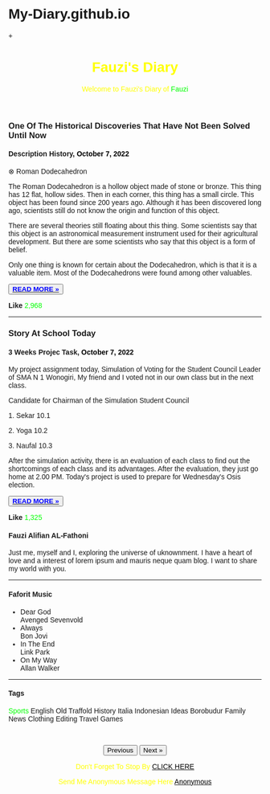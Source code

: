 # My-Diary.github.io
+<html>
<title>My diary</title>
<meta charset="UTF-8">
<meta name="viewport" content="width=device-width, initial-scale=1">
<link rel="stylesheet" href="https://www.w3schools.com/w3css/4/w3.css">
<link rel="stylesheet" href="https://badoystudio.com/cloudme.fonts.googleapis.com/css?family=Raleway">
<style>
body,h1,h2,h3,h4,h5 {font-family: "Raleway", sans-serif}
</style>
<body class="w3-brown">

<!-- w3-content defines a container for fixed size centered content, 
and is wrapped around the whole page content, except for the footer in this example -->
<div class="w3-content" style="max-width:1400px">

<!-- Header -->
<header class="w3-container w3-center w3-padding-32"> 
<h1><b><font color="yellow"> Fauzi's Diary</font></b></h1>
<p><font color="yellow"> Welcome to Fauzi's Diary of </font><span class="w3-tag"><font color="lime">Fauzi</font></span></p>
</header>

<!-- Grid -->
<div class="w3-row">

<!-- Blog entries -->
<div class="w3-col l8 s12">
<!-- Blog entry -->
<div class="w3-card-4 w3-margin w3-blue">
<div class="w3-container">
<h3><b>One Of The Historical Discoveries That Have Not Been Solved Until Now</b></h3>
<h4>Description History, <span class="w3-opacity"><font color="black">October 7, 2022</font></span></h4>
</div>

<div class="w3-container">
<p>⊗ Roman Dodecahedron</p>
    <P>The Roman Dodecahedron is a hollow object made of stone or bronze. This thing has 12 flat, hollow sides. Then in each corner, this thing has a small circle. This object has been found since 200 years ago. Although it has been discovered long ago, scientists still do not know the origin and function of this object.</P>
    <P>There are several theories still floating about this thing. Some scientists say that this object is an astronomical measurement instrument used for their agricultural development. But there are some scientists who say that this object is a form of belief.</P>
    <P>Only one thing is known for certain about the Dodecahedron, which is that it is a valuable item. Most of the Dodecahedrons were found among other valuables.</p>
<div class="w3-row">
<div class="w3-col m8 s12">
<p><button class="w3-button w3-padding-large w3-yellow w3-border"><a href="https://www.nationalgeographic.com/" target="_blank"><b><font color="blue">READ MORE »</font></a></b></button></p>
</div>
<div class="w3-col m4 w3-hide-small">
<p><span class="w3-padding-large w3-right"><b>Like  </b> <span class="w3-tag"><font color="lime">2,968</font></span></span></p>
</div>
</div>
</div>
</div>
<hr>

<!-- Blog entry -->
<div class="w3-card-4 w3-margin w3-blue">
<div class="w3-container">
<h3><b>Story At School Today</b></h3>
<h4>3 Weeks Projec Task, <span class="w3-opacity"><font color="black">October 7, 2022</font></span></h4>
</div>

<div class="w3-container">
<p>My project assignment today, Simulation of Voting for the Student Council Leader of SMA N 1 Wonogiri, My friend and I voted not in our own class but in the next class.</p> 
<p>Candidate for Chairman of the Simulation Student Council</p> 
<p>1. Sekar 10.1 </p>
<p>2. Yoga 10.2 </p>
<p>3. Naufal 10.3 </p>
<p>After the simulation activity, there is an evaluation of each class to find out the shortcomings of each class and its advantages. After the evaluation, they just go home at 2.00 PM. Today's project is used to prepare for Wednesday's Osis election.</p>
<div class="w3-row">
<div class="w3-col m8 s12">
<p><button class="w3-button w3-padding-large w3-yellow w3-border"><a href="https://sma1wng.sch.id/" target="_blank"><b><font color="blue">READ MORE »</font></a></b></button></p>
</div>
<div class="w3-col m4 w3-hide-small">
<p><span class="w3-padding-large w3-right"><b>Like  </b> <span class="w3-tag"><font color="lime">1,325</font></span></span></p>
</div>
</div>
</div>
</div>
<!-- END BLOG ENTRIES -->
</div>

<!-- Introduction menu -->
<div class="w3-col l4">
<!-- About Card -->
<div class="w3-card w3-margin w3-margin-top">
<div class="w3-container w3-blue">
<h4><b>Fauzi Alifian AL-Fathoni</b></h4>
<p>Just me, myself and I, exploring the universe of uknownment. I have a heart of love and a interest of lorem ipsum and mauris neque quam blog. I want to share my world with you.</p>
</div>
</div><hr>

<!-- Posts -->
<div class="w3-card w3-margin">
<div class="w3-container w3-yellow">
<h4>Faforit Music</h4>
</div>
<ul class="w3-ul w3-hoverable w3-blue">
<li class="w3-padding-16">
<span class="w3-large">Dear God</span><br>
<span>Avenged Sevenvold</span>
</li>
<li class="w3-padding-16">
<span class="w3-large">Always</span><br>
<span>Bon Jovi</span>
</li> 
<li class="w3-padding-16">
<span class="w3-large">In The End</span><br>
<span>Link Park</span>
</li> 
<li class="w3-padding-16 w3-hide-medium w3-hide-small">
<span class="w3-large">On My Way</span><br>
<span>Allan Walker</span>
</li> 
</ul>
</div>
<hr> 

<!-- Labels / tags -->
<div class="w3-card w3-margin">
<div class="w3-container w3-yellow">
<h4>Tags</h4>
</div>
<div class="w3-container w3-blue">
<p><span class="w3-tag w3-black w3-margin-bottom"><font color="lime">Sports</font></span> <span class="w3-tag w3-light-grey w3-small w3-margin-bottom">English</span> <span class="w3-tag w3-light-grey w3-small w3-margin-bottom">Old Traffold</span>
<span class="w3-tag w3-light-grey w3-small w3-margin-bottom">History</span> <span class="w3-tag w3-light-grey w3-small w3-margin-bottom">Italia</span> <span class="w3-tag w3-light-grey w3-small w3-margin-bottom">Indonesian</span>
<span class="w3-tag w3-light-grey w3-small w3-margin-bottom">Ideas</span> <span class="w3-tag w3-light-grey w3-small w3-margin-bottom">Borobudur</span> <span class="w3-tag w3-light-grey w3-small w3-margin-bottom">Family</span>
<span class="w3-tag w3-light-grey w3-small w3-margin-bottom">News</span> <span class="w3-tag w3-light-grey w3-small w3-margin-bottom">Clothing</span> <span class="w3-tag w3-light-grey w3-small w3-margin-bottom">Editing</span>
<span class="w3-tag w3-light-grey w3-small w3-margin-bottom">Travel</span> <span class="w3-tag w3-light-grey w3-small w3-margin-bottom">Games</span>
</p>
</div>
</div>

<!-- END Introduction Menu -->
</div>

<!-- END GRID -->
</div><br>

<!-- END w3-content -->
</div>

<!-- Footer -->
<footer class="w3-container w3-blue w3-padding-32 w3-margin-top">
<p align="center"><button class="w3-button w3-black w3-disabled w3-padding-large w3-margin-bottom">Previous</button>
<button class="w3-button w3-black w3-padding-large w3-margin-bottom">Next »</button></p>
<p align="center"><font color="yellow">Don't Forget To Stop By </font><a href="https://linktr.ee/FauziAlifian77" target="_blank"><font color="black">CLICK HERE </font></a></p>
<p align="center"><font color="yellow">Send Me Anonymous Message Here </font><a href="https://ngl.link/fauzialifian_77" target="_blank"><font color="black">Anonymous</</a></p>
</footer>

</body>
</html>
